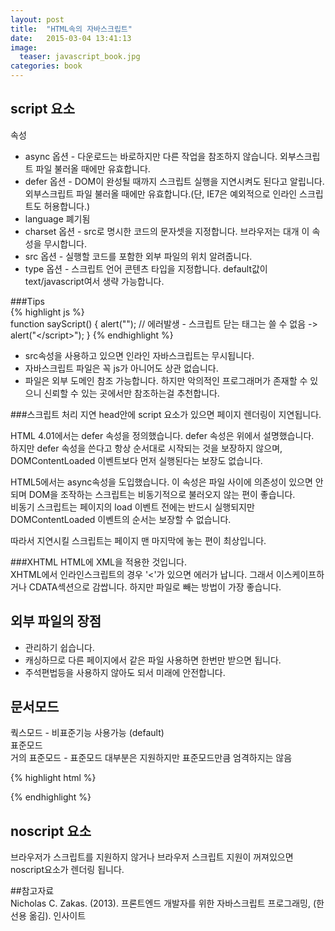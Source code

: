 ```yaml
---
layout: post
title:  "HTML속의 자바스크립트"
date:   2015-03-04 13:41:13
image: 
  teaser: javascript_book.jpg
categories: book
--- 
```


## script 요소  
  속성  
  
- async 옵션 - 다운로드는 바로하지만 다른 작업을 참조하지 않습니다. 외부스크립트 파일 불러올 때에만 유효합니다.  
- defer 옵션 - DOM이 완성될 때까지 스크립트 실행을 지연시켜도 된다고 알립니다. 외부스크립트 파일 불러올 때에만 유효합니다.(단, IE7은 예외적으로 인라인 스크립트도 허용합니다.)  
- language 폐기됨  
- charset 옵션 - src로 명시한 코드의 문자셋을 지정합니다. 브라우저는 대개 이 속성을 무시합니다.  
- src 옵션 - 실행할 코드를 포함한 외부 파일의 위치 알려줍니다.  
- type 옵션 - 스크립트 언어 콘텐츠 타입을 지정합니다. default값이 text/javascript여서 생략 가능합니다.  

###Tips  
{% highlight js %}  
function sayScript() {
	alert("</script>"); // 에러발생 - 스크립트 닫는 태그는 쓸 수 없음 -> alert("<\/script>");
}
{% endhighlight %}  
  - src속성을 사용하고 있으면 인라인 자바스크립트는 무시됩니다.  
  - 자바스크립트 파일은 꼭 js가 아니어도 상관 없습니다.  
  - 파일은 외부 도메인 참조 가능합니다. 하지만 악의적인 프로그래머가 존재할 수 있으니 신뢰할 수 있는 곳에서만 참조하는걸 추천합니다.  

###스크립트 처리 지연
  head안에 script 요소가 있으면 페이지 렌더링이 지연됩니다.  

  HTML 4.01에서는 defer 속성을 정의했습니다. defer 속성은 위에서 설명했습니다.  
  하지만 defer 속성을 쓴다고 항상 순서대로 시작되는 것을 보장하지 않으며, DOMContentLoaded 이벤트보다 먼저 실행된다는 보장도 없습니다.  

  HTML5에서는 async속성을 도입했습니다. 이 속성은 파일 사이에 의존성이 있으면 안되며 DOM을 조작하는 스크립트는 비동기적으로 불러오지 않는 편이 좋습니다.  
  비동기 스크립트는 페이지의 load 이벤트 전에는 반드시 실행되지만 DOMContentLoaded 이벤트의 순서는 보장할 수 없습니다.  

  따라서 지연시킬 스크립트는 페이지 맨 마지막에 놓는 편이 최상입니다.  

###XHTML
  HTML에 XML을 적용한 것입니다.  
  XHTML에서 인라인스크립트의 경우 '<'가 있으면 에러가 납니다. 그래서 이스케이프하거나 CDATA섹션으로 감쌉니다. 하지만 파일로 빼는 방법이 가장 좋습니다.  

## 외부 파일의 장점  
  - 관리하기 쉽습니다.  
  - 캐싱하므로 다른 페이지에서 같은 파일 사용하면 한번만 받으면 됩니다.  
  - 주석편법등을 사용하지 않아도 되서 미래에 안전합니다.  

## 문서모드  
  쿽스모드 - 비표준기능 사용가능 (default)  
  표준모드  
  거의 표준모드 - 표준모드 대부분은 지원하지만 표준모드만큼 엄격하지는 않음  
  
{% highlight html %}  
<!-- HTML5 항상 붙여야함-->
<!DOCTYPE html>
{% endhighlight %}  
  
## noscript 요소  
  브라우저가 스크립트를 지원하지 않거나 브라우저 스크립트 지원이 꺼져있으면 noscript요소가 렌더링 됩니다.  
  
##참고자료  
  Nicholas C. Zakas. (2013). 프론트엔드 개발자를 위한 자바스크립트 프로그래밍, (한선용 옮김). 인사이트  
